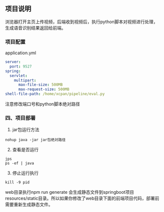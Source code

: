 ## 项目说明

浏览器打开主页上传视频，后端收到视频后，执行python脚本对视频进行处理，生成语音识别结果返回给前端。

### 项目配置

application.yml

```yml
server:
  port: 9527
spring:
  servlet:
    multipart:
      max-file-size: 500MB
      max-request-size: 500MB
shell-file-path: /home/xcpan/pipeline/eval.py
```

注意修改端口号和python脚本绝对路径

### 四、项目部署

1. jar包运行方法

```
nohup java -jar jar包绝对路径
```

2. 查看是否运行

```
jps
ps -ef | java
```

3. 停止运行执行

```
kill -9 pid
```

web目录执行npm run generate 会生成静态文件到springboot项目resources/static目录。所以如果你修改了web目录下面的前端项目代码，部署前需要重新生成静态文件。

